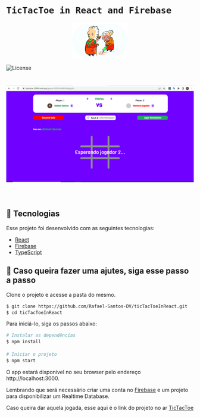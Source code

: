 # `TicTacToe in React and Firebase`

<p align="center">
  <img src="/src/assets/image-old.svg" alt="Jogo da velha" width="150px" />
</p>

<p>
  <img src="https://img.shields.io/static/v1?label=license&message=MIT&color=8257E5&labelColor=000000" alt="License"/>
</p>

<h1 align="center">
  <img src=".github/Game.png" alt="Game">
</h1>

<br>

## 🧪 Tecnologias

Esse projeto foi desenvolvido com as seguintes tecnologias:

- [React](https://reactjs.org)
- [Firebase](https://firebase.google.com/)
- [TypeScript](https://www.typescriptlang.org/)

## 🚀 Caso queira fazer uma ajutes, siga esse passo a passo

Clone o projeto e acesse a pasta do mesmo.

```bash
$ git clone https://github.com/Rafael-Santos-DV/ticTacToeInReact.git
$ cd ticTacToeInReact
```

Para iniciá-lo, siga os passos abaixo:

```bash
# Instalar as dependências
$ npm install

# Iniciar o projeto
$ npm start
```

O app estará disponível no seu browser pelo endereço http://localhost:3000.

Lembrando que será necessário criar uma conta no [Firebase](https://firebase.google.com/) e um projeto para disponibilizar um Realtime Database.

Caso queira dar aquela jogada, esse aqui é o link do projeto no ar
[TicTacToe](https://tictactoe-25969.web.app/)
